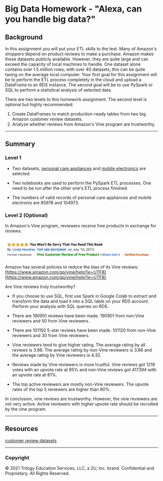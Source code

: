 # Big Data Homework - "Alexa, can you handle big data?"

## Background

In this assignment you will put your ETL skills to the test. Many of Amazon's shoppers depend on product reviews to make a purchase. Amazon makes these datasets publicly available. However, they are quite large and can exceed the capacity of local machines to handle. One dataset alone contains over 1.5 million rows; with over 40 datasets, this can be quite taxing on the average local computer. Your first goal for this assignment will be to perform the ETL process completely in the cloud and upload a DataFrame to an RDS instance. The second goal will be to use PySpark or SQL to perform a statistical analysis of selected data.

There are two levels to this homework assignment. The second level is optional but highly recommended.

1. Create DataFrames to match production-ready tables from two big Amazon customer review datasets.
2. Analyze whether reviews from Amazon's Vine program are trustworthy.

- - -

## Summary

### Level 1

* Two datasets, [personal care appliances](https://s3.amazonaws.com/amazon-reviews-pds/tsv/amazon_reviews_us_Personal_Care_Appliances_v1_00.tsv.gz) and [mobile electronics](https://s3.amazonaws.com/amazon-reviews-pds/tsv/amazon_reviews_us_Mobile_Electronics_v1_00.tsv.gz) are selected.

* Two notebooks are used to perform the PySpark ETL processes. One need to be run after the other one's ETL process finished.

* The numbers of valid records of personal care appliances and mobile electronis are 85978 and 104973.

### Level 2 (Optional)

In Amazon's Vine program, reviewers receive free products in exchange for reviews.

  ![vine01.png](Images/vine01.png)

Amazon has several policies to reduce the bias of its Vine reviews: [https://www.amazon.com/gp/vine/help?ie=UTF8](https://www.amazon.com/gp/vine/help?ie=UTF8).

Are Vine reviews truly trustworthy? 

* If you choose to use SQL, first use Spark in Google Colab to extract and transform the data and load it into a SQL table on your RDS account. Perform your analysis with SQL queries on RDS.

* There are 190951 reviews have been made. 190901 from non-Vine reviewers and 50 from Vine reviewers.

* There are 101150 5-star reviews have been made. 101120 from non-Vine reviewers and 30 from Vine reviewers.

* Vine reviewers tend to give higher rating. The average rating by all reviews is 3.86. The average rating by non-Vine reviewers is 3.86 and the average rating by Vine reviewers is 4.32.

* Reviews made by Vine reviewers is more trustful. Vine reviews got 1219 votes with an upvote rate at 85% and non-Vine reviews got 417394 with an upvote rate at 81%.

* The top active reviewers are mostly non-Vine reviewers. The upvote rates of the top 5 reviewers are higher than 90%.

In conclusion, vine reviews are trustworthy. However, the vine reviewers are not very active. Active reviewers with higher upvote rate should be recruited by the vine program.

- - -

## Resources

[customer review datasets](https://s3.amazonaws.com/amazon-reviews-pds/tsv/index.txt)

- - -

### Copyright

© 2021 Trilogy Education Services, LLC, a 2U, Inc. brand. Confidential and Proprietary. All Rights Reserved.
